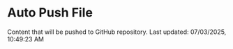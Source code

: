 # Auto Push File

Content that will be pushed to GitHub repository.
Last updated: 07/03/2025, 10:49:23 AM